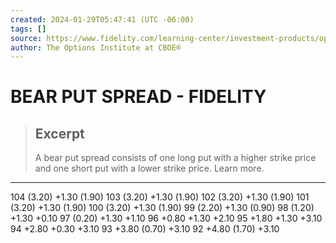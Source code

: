 ```yaml
---
created: 2024-01-29T05:47:41 (UTC -06:00)
tags: []
source: https://www.fidelity.com/learning-center/investment-products/options/options-strategy-guide/bear-put-spread
author: The Options Institute at CBOE®
---
```


# BEAR PUT SPREAD - FIDELITY

> ## Excerpt
> A bear put spread consists of one long put with a higher strike price and one short put with a lower strike price. Learn more.

---
104 (3.20) +1.30 (1.90) 103 (3.20) +1.30 (1.90) 102 (3.20) +1.30 (1.90) 101 (3.20) +1.30 (1.90) 100 (3.20) +1.30 (1.90) 99 (2.20) +1.30 (0.90) 98 (1.20) +1.30 +0.10 97 (0.20) +1.30 +1.10 96 +0.80 +1.30 +2.10 95 +1.80 +1.30 +3.10 94 +2.80 +0.30 +3.10 93 +3.80 (0.70) +3.10 92 +4.80 (1.70) +3.10
